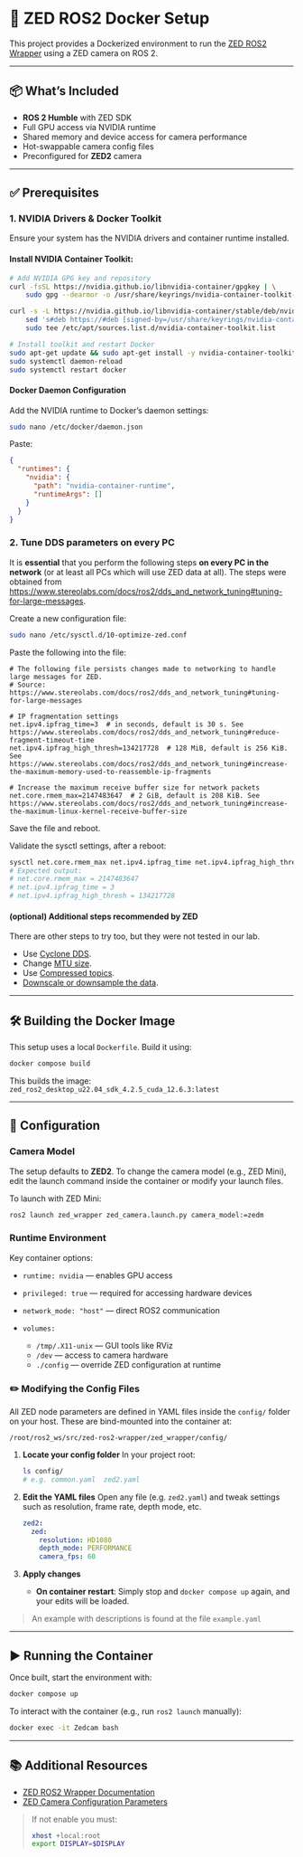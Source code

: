 # 🚀 ZED ROS2 Docker Setup

This project provides a Dockerized environment to run the [ZED ROS2 Wrapper](https://github.com/stereolabs/zed-ros2-wrapper) using a ZED camera on ROS 2.

---

## 📦 What’s Included

* **ROS 2 Humble** with ZED SDK
* Full GPU access via NVIDIA runtime
* Shared memory and device access for camera performance
* Hot-swappable camera config files
* Preconfigured for **ZED2** camera

---

## ✅ Prerequisites

### 1. NVIDIA Drivers & Docker Toolkit

Ensure your system has the NVIDIA drivers and container runtime installed.

#### Install NVIDIA Container Toolkit:

```bash
# Add NVIDIA GPG key and repository
curl -fsSL https://nvidia.github.io/libnvidia-container/gpgkey | \
    sudo gpg --dearmor -o /usr/share/keyrings/nvidia-container-toolkit-keyring.gpg

curl -s -L https://nvidia.github.io/libnvidia-container/stable/deb/nvidia-container-toolkit.list | \
    sed 's#deb https://#deb [signed-by=/usr/share/keyrings/nvidia-container-toolkit-keyring.gpg] https://#g' | \
    sudo tee /etc/apt/sources.list.d/nvidia-container-toolkit.list

# Install toolkit and restart Docker
sudo apt-get update && sudo apt-get install -y nvidia-container-toolkit
sudo systemctl daemon-reload
sudo systemctl restart docker
```

#### Docker Daemon Configuration

Add the NVIDIA runtime to Docker’s daemon settings:

```bash
sudo nano /etc/docker/daemon.json
```

Paste:

```json
{
  "runtimes": {
    "nvidia": {
      "path": "nvidia-container-runtime",
      "runtimeArgs": []
    }
  }
}
```


### 2. Tune DDS parameters on every PC

It is **essential** that you perform the following steps **on every PC in the network** (or at least all PCs which will use ZED data at all).
The steps were obtained from <https://www.stereolabs.com/docs/ros2/dds_and_network_tuning#tuning-for-large-messages>.

Create a new configuration file:

```bash
sudo nano /etc/sysctl.d/10-optimize-zed.conf
```

Paste the following into the file:

```text
# The following file persists changes made to networking to handle large messages for ZED.
# Source: https://www.stereolabs.com/docs/ros2/dds_and_network_tuning#tuning-for-large-messages

# IP fragmentation settings
net.ipv4.ipfrag_time=3  # in seconds, default is 30 s. See https://www.stereolabs.com/docs/ros2/dds_and_network_tuning#reduce-fragment-timeout-time
net.ipv4.ipfrag_high_thresh=134217728  # 128 MiB, default is 256 KiB. See https://www.stereolabs.com/docs/ros2/dds_and_network_tuning#increase-the-maximum-memory-used-to-reassemble-ip-fragments

# Increase the maximum receive buffer size for network packets
net.core.rmem_max=2147483647  # 2 GiB, default is 208 KiB. See https://www.stereolabs.com/docs/ros2/dds_and_network_tuning#increase-the-maximum-linux-kernel-receive-buffer-size
```

Save the file and reboot.

Validate the sysctl settings, after a reboot:

```bash
sysctl net.core.rmem_max net.ipv4.ipfrag_time net.ipv4.ipfrag_high_thresh
# Expected output:
# net.core.rmem_max = 2147483647
# net.ipv4.ipfrag_time = 3
# net.ipv4.ipfrag_high_thresh = 134217728
```

#### (optional) Additional steps recommended by ZED

There are other steps to try too, but they were not tested in our lab.

* Use [Cyclone DDS](https://www.stereolabs.com/docs/ros2/dds_and_network_tuning#change-dds-middleware).
* Change [MTU size](https://www.stereolabs.com/docs/ros2/dds_and_network_tuning#change-mtu-size).
* Use [Compressed topics](https://www.stereolabs.com/docs/ros2/dds_and_network_tuning#use-compressed-topics).
* [Downscale or downsample the data](https://www.stereolabs.com/docs/ros2/dds_and_network_tuning#use-smaller-and-less-frequent-information-for-data-preview).


---

## 🛠️ Building the Docker Image

This setup uses a local `Dockerfile`. Build it using:

```bash
docker compose build
```

This builds the image:
`zed_ros2_desktop_u22.04_sdk_4.2.5_cuda_12.6.3:latest`

---

## 🔧 Configuration

### Camera Model

The setup defaults to **ZED2**. To change the camera model (e.g., ZED Mini), edit the launch command inside the container or modify your launch files.

To launch with ZED Mini:

```bash
ros2 launch zed_wrapper zed_camera.launch.py camera_model:=zedm
```

### Runtime Environment

Key container options:

* `runtime: nvidia` — enables GPU access
* `privileged: true` — required for accessing hardware devices
* `network_mode: "host"` — direct ROS2 communication
* `volumes:`

  * `/tmp/.X11-unix` — GUI tools like RViz
  * `/dev` — access to camera hardware
  * `./config` — override ZED configuration at runtime

### ✏️ Modifying the Config Files

All ZED node parameters are defined in YAML files inside the `config/` folder on your host. These are bind-mounted into the container at:

```
/root/ros2_ws/src/zed-ros2-wrapper/zed_wrapper/config/
```

1. **Locate your config folder**
   In your project root:

   ```bash
   ls config/
   # e.g. common.yaml  zed2.yaml
   ```

2. **Edit the YAML files**
   Open any file (e.g. `zed2.yaml`) and tweak settings such as resolution, frame rate, depth mode, etc.

   ```yaml
   zed2:
     zed:
       resolution: HD1080
       depth_mode: PERFORMANCE
       camera_fps: 60
   ```

3. **Apply changes**

   * **On container restart**: Simply stop and `docker compose up` again, and your edits will be loaded.

> An example with descriptions is found at the file `example.yaml`
---

## ▶️ Running the Container

Once built, start the environment with:

```bash
docker compose up
```

To interact with the container (e.g., run `ros2 launch` manually):

```bash
docker exec -it Zedcam bash
```

---

## 📚 Additional Resources

* [ZED ROS2 Wrapper Documentation](https://www.stereolabs.com/docs/ros2/overview/)
* [ZED Camera Configuration Parameters](https://www.stereolabs.com/docs/ros2/zed-node#configuration-parameters)

> If not enable you must:
> ``` bash
> xhost +local:root
> export DISPLAY=$DISPLAY
> ```

